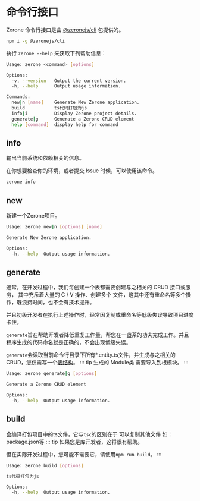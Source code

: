 # 命令行接口

<!-- <NpmBadge package="@zeronejs/cli" /> -->

Zerone 命令行接口是由 [@zeronejs/cli](https://www.npmjs.com/package/@zeronejs/cli) 包提供的。
```bash
npm i -g @zeronejs/cli
```

执行 `zerone --help` 来获取下列帮助信息：

```bash
Usage: zerone <command> [options]

Options:
  -v, --version   Output the current version.
  -h, --help      Output usage information.

Commands:
  new|n [name]    Generate New Zerone application.
  build           ts代码打包为js
  info|i          Display Zerone project details.
  generate|g      Generate a Zerone CRUD element
  help [command]  display help for command
```
## info

输出当前系统和依赖相关的信息。

在你想要检查你的环境，或者提交 Issue 时候，可以使用该命令。
```bash
zerone info
```
## new

新建一个Zerone项目。

```bash
Usage: zerone new|n [options] [name]

Generate New Zerone application.

Options:
  -h, --help  Output usage information.
```

## generate
通常，在开发过程中，我们每创建一个表都需要创建与之相关的 CRUD 接口或服务， 其中充斥着大量的 C / V 操作、创建多个
文件，这其中还有重命名等多个操作，既浪费时间，也不会有技术提升。

并且初级开发者在执行上述操作时，经常因复制或重命名等低级失误导致项目进度卡住。

`generate`旨在帮助开发者降低重复工作量，帮您在一盏茶的功夫完成工作。并且程序生成的代码命名就是正确的，不会出现低级失误。
<!-- ::: tip
您仅需写一个表结构，执行一行命令，即可生成 CRUD
::: -->
`generate`会读取当前命令行目录下所有*.entity.ts文件，并生成与之相关的 CRUD，您仅需写一个[表结构](https://typeorm.io/#/entities)。
::: tip
生成的 Module类 需要导入到根模块。
:::

```bash
Usage: zerone generate|g [options]

Generate a Zerone CRUD element

Options:
  -h, --help  Output usage information.
```

## build

会编译打包项目中的ts文件，它与`tsc`的区别在于 可以复制其他文件 如：package.json等
::: tip
如果您是库开发者，这将很有帮助。

但在实际开发过程中，您可能不需要它，请使用`npm run build`。
:::

```bash
Usage: zerone build [options]

ts代码打包为js

Options:
  -h, --help  Output usage information.
```


